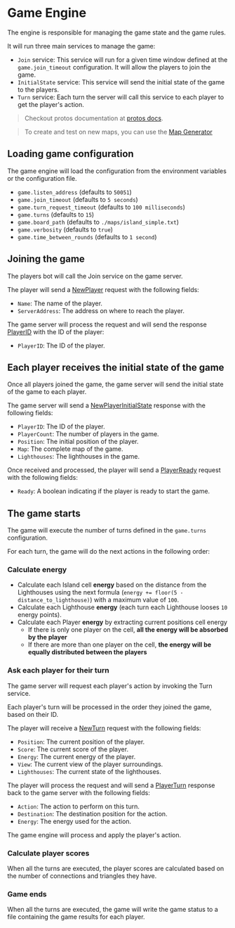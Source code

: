 # Game Engine
The engine is responsible for managing the game state and the game rules.

It will run three main services to manage the game:
- `Join` service: This service will run for a given time window defined at the `game.join_timeout` configuration. It will allow the players to join the game.
- `InitialState` service: This service will send the initial state of the game to the players.
- `Turn` service: Each turn the server will call this service to each player to get the player's action.

> Checkout protos documentation at [protos docs](protos.md).


> To create and test on new maps, you can use the [Map Generator](https://dovixman.github.io/lighthouses_map_generator/)

## Loading game configuration
The game engine will load the configuration from the environment variables or the configuration file.

- `game.listen_address` (defaults to `50051`)
- `game.join_timeout` (defaults to `5 seconds`)
- `game.turn_request_timeout` (defaults to `100 milliseconds`)
- `game.turns` (defaults to `15`)
- `game.board_path` (defaults to `./maps/island_simple.txt`)
- `game.verbosity` (defaults to `true`)
- `game.time_between_rounds` (defaults to `1 second`)

## Joining the game
The players bot will call the Join service on the game server.

The player will send a [NewPlayer](protos.md#newplayer) request with the following fields:
- `Name`: The name of the player.
- `ServerAddress`: The address on where to reach the player.

The game server will process the request and will send the response [PlayerID](protos.md#playerid) with the ID of the player:
- `PlayerID`: The ID of the player.

## Each player receives the initial state of the game
Once all players joined the game, the game server will send the initial state of the game to each player.

The game server will send a [NewPlayerInitialState](protos.md#newplayerinitialstate) response with the following fields:
- `PlayerID`: The ID of the player.
- `PlayerCount`: The number of players in the game.
- `Position`: The initial position of the player.
- `Map`: The complete map of the game.
- `Lighthouses`: The lighthouses in the game.

Once received and processed, the player will send a [PlayerReady](protos.md#playerready) request with the following fields:
- `Ready`: A boolean indicating if the player is ready to start the game.

## The game starts
The game will execute the number of turns defined in the `game.turns` configuration.

For each turn, the game will do the next actions in the following order:

### Calculate energy
- Calculate each Island cell **energy** based on the distance from the Lighthouses using the next formula (`energy += floor(5 - distance_to_lighthouse)`) with a maximum value of `100`.
- Calculate each Lighthouse **energy** (each turn each Lighthouse looses `10` energy points).
- Calculate each Player **energy** by extracting current positions cell energy
  - If there is only one player on the cell, **all the energy will be absorbed by the player**
  - If there are more than one player on the cell, **the energy will be equally distributed between the players**

### Ask each player for their turn
The game server will request each player's action by invoking the Turn service.

Each player's turn will be processed in the order they joined the game, based on their ID.

The player will receive a [NewTurn](protos.md#newturn) request with the following fields:
  - `Position`: The current position of the player.
  - `Score`: The current score of the player.
  - `Energy`: The current energy of the player.
  - `View`: The current view of the player surroundings.
  - `Lighthouses`: The current state of the lighthouses.

The player will process the request and will send a [PlayerTurn](protos.md#newaction) response back to the game server with the following fields:
  - `Action`: The action to perform on this turn.
  - `Destination`: The destination position for the action.
  - `Energy`: The energy used for the action.

The game engine will process and apply the player's action.

### Calculate player scores
When all the turns are executed, the player scores are calculated based on the number of connections and triangles they have.

### Game ends
When all the turns are executed, the game will write the game status to a file containing the game results for each player.
